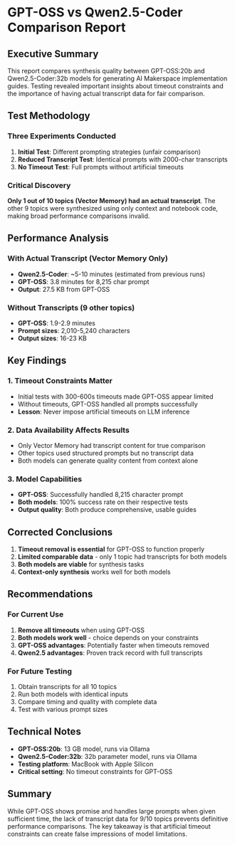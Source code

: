 # GPT-OSS vs Qwen2.5-Coder Comparison Report

## Executive Summary

This report compares synthesis quality between GPT-OSS:20b and Qwen2.5-Coder:32b models for generating AI Makerspace implementation guides. Testing revealed important insights about timeout constraints and the importance of having actual transcript data for fair comparison.

## Test Methodology

### Three Experiments Conducted

1. **Initial Test**: Different prompting strategies (unfair comparison)
2. **Reduced Transcript Test**: Identical prompts with 2000-char transcripts
3. **No Timeout Test**: Full prompts without artificial timeouts

### Critical Discovery
**Only 1 out of 10 topics (Vector Memory) had an actual transcript**. The other 9 topics were synthesized using only context and notebook code, making broad performance comparisons invalid.

## Performance Analysis

### With Actual Transcript (Vector Memory Only)
- **Qwen2.5-Coder**: ~5-10 minutes (estimated from previous runs)
- **GPT-OSS**: 3.8 minutes for 8,215 char prompt
- **Output**: 27.5 KB from GPT-OSS

### Without Transcripts (9 other topics)
- **GPT-OSS**: 1.9-2.9 minutes
- **Prompt sizes**: 2,010-5,240 characters
- **Output sizes**: 16-23 KB

## Key Findings

### 1. Timeout Constraints Matter
- Initial tests with 300-600s timeouts made GPT-OSS appear limited
- Without timeouts, GPT-OSS handled all prompts successfully
- **Lesson**: Never impose artificial timeouts on LLM inference

### 2. Data Availability Affects Results
- Only Vector Memory had transcript content for true comparison
- Other topics used structured prompts but no transcript data
- Both models can generate quality content from context alone

### 3. Model Capabilities
- **GPT-OSS**: Successfully handled 8,215 character prompt
- **Both models**: 100% success rate on their respective tests
- **Output quality**: Both produce comprehensive, usable guides

## Corrected Conclusions

1. **Timeout removal is essential** for GPT-OSS to function properly
2. **Limited comparable data** - only 1 topic had transcripts for both models
3. **Both models are viable** for synthesis tasks
4. **Context-only synthesis** works well for both models

## Recommendations

### For Current Use
1. **Remove all timeouts** when using GPT-OSS
2. **Both models work well** - choice depends on your constraints
3. **GPT-OSS advantages**: Potentially faster when timeouts removed
4. **Qwen2.5 advantages**: Proven track record with full transcripts

### For Future Testing
1. Obtain transcripts for all 10 topics
2. Run both models with identical inputs
3. Compare timing and quality with complete data
4. Test with various prompt sizes

## Technical Notes

- **GPT-OSS:20b**: 13 GB model, runs via Ollama
- **Qwen2.5-Coder:32b**: 32b parameter model, runs via Ollama
- **Testing platform**: MacBook with Apple Silicon
- **Critical setting**: No timeout constraints for GPT-OSS

## Summary

While GPT-OSS shows promise and handles large prompts when given sufficient time, the lack of transcript data for 9/10 topics prevents definitive performance comparisons. The key takeaway is that artificial timeout constraints can create false impressions of model limitations.